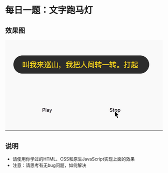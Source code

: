 # 每日一题：文字跑马灯

## 效果图
![跑马灯效果](./images/01paomadeng.gif)

## 说明
- 请使用你学过的HTML、CSS和原生JavaScript实现上面的效果
- 注意：请思考有无bug问题，如何解决

